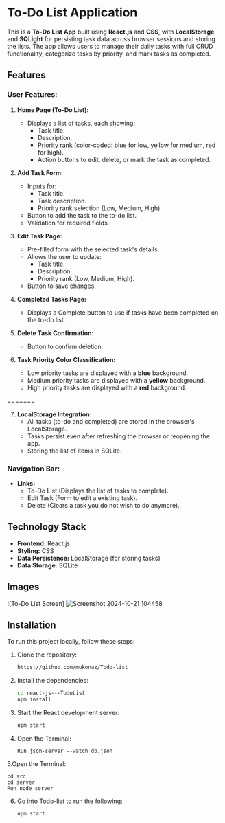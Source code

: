 # To-Do List Application
This is a **To-Do List App** built using **React.js** and **CSS**, with **LocalStorage** and **SQLight** for persisting task data across browser sessions and storing the lists. The app allows users to manage their daily tasks with full CRUD functionality, categorize tasks by priority, and mark tasks as completed.

## Features

### User Features:
1. **Home Page (To-Do List):**
   - Displays a list of tasks, each showing:
     - Task title.
     - Description.
     - Priority rank (color-coded: blue for low, yellow for medium, red for high).
     - Action buttons to edit, delete, or mark the task as completed.

2. **Add Task Form:**
   - Inputs for:
     - Task title.
     - Task description.
     - Priority rank selection (Low, Medium, High).
   - Button to add the task to the to-do list.
   - Validation for required fields.

3. **Edit Task Page:**
   - Pre-filled form with the selected task's details.
   - Allows the user to update:
     - Task title.
     - Description.
     - Priority rank (Low, Medium, High).
   - Button to save changes.

4. **Completed Tasks Page:**
   - Displays a Complete button to use if tasks have been completed on the to-do list.

5. **Delete Task Confirmation:**
   - Button to confirm deletion.
   
6. **Task Priority Color Classification:**
   - Low priority tasks are displayed with a **blue** background.
   - Medium priority tasks are displayed with a **yellow** background.
   - High priority tasks are displayed with a **red** background.

======= 

7. **LocalStorage Integration:**
   - All tasks (to-do and completed) are stored in the browser's LocalStorage.
   - Tasks persist even after refreshing the browser or reopening the app.
   - Storing the list of items in SQLite.


### Navigation Bar:
- **Links:**
  - To-Do List (Displays the list of tasks to complete).
  - Edit Task (Form to edit a existing task).
  - Delete (Clears a task you do not wish to do anymore).


## Technology Stack
- **Frontend:** React.js
- **Styling:** CSS
- **Data Persistence:** LocalStorage (for storing tasks)
- **Data Storage:** SQLite


## Images
![To-Do List Screen]
![Screenshot 2024-10-21 104458](https://github.com/user-attachments/assets/febf781d-9629-46b5-a32c-11e45aa2c45c)


## Installation
To run this project locally, follow these steps:

1. Clone the repository:
   ```bash
   https://github.com/mukonaz/Todo-list
   ```
2. Install the dependencies:
   ```bash
   cd react-js---TodoList
   npm install
   ```
3. Start the React development server:
   ```bash
   npm start
   ```
4. Open the Terminal:
   ```
   Run json-server --watch db.json
   ```
5.Open the Terminal:
   ```
   cd src
   cd server
   Run node server
   ```
6. Go into Todo-list to run the following:
   ```
   npm start

